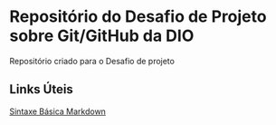 # Repositório do Desafio de Projeto sobre Git/GitHub da DIO
Repositório criado para o Desafio de projeto

## Links Úteis

[Sintaxe Básica Markdown](https://www.markdownguide.org/basic-syntax/)
